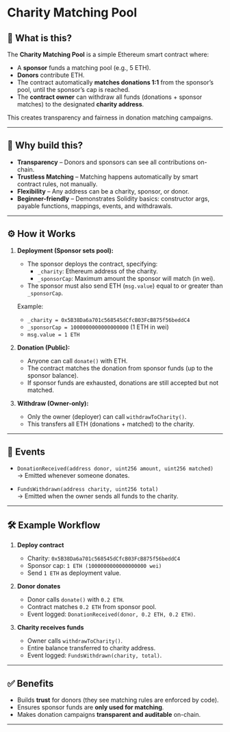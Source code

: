 # Charity Matching Pool

## 📌 What is this? 

The **Charity Matching Pool** is a simple Ethereum smart contract where:

- A **sponsor** funds a matching pool (e.g., 5 ETH). 
- **Donors** contribute ETH.
- The contract automatically **matches donations 1:1** from the sponsor’s pool, until the sponsor’s cap is reached.
- The **contract owner** can withdraw all funds (donations + sponsor matches) to the designated **charity address**.

This creates transparency and fairness in donation matching campaigns.

---

## 🎯 Why build this?

- **Transparency** – Donors and sponsors can see all contributions on-chain.
- **Trustless Matching** – Matching happens automatically by smart contract rules, not manually.
- **Flexibility** – Any address can be a charity, sponsor, or donor.
- **Beginner-friendly** – Demonstrates Solidity basics: constructor args, payable functions, mappings, events, and withdrawals.

---

## ⚙️ How it Works

1. **Deployment (Sponsor sets pool):**

   - The sponsor deploys the contract, specifying:
     - `_charity`: Ethereum address of the charity.
     - `_sponsorCap`: Maximum amount the sponsor will match (in wei).
   - The sponsor must also send ETH (`msg.value`) equal to or greater than `_sponsorCap`.

   Example:

   - `_charity = 0x5B38Da6a701c568545dCfcB03FcB875f56beddC4`
   - `_sponsorCap = 1000000000000000000` (1 ETH in wei)
   - `msg.value = 1 ETH`

2. **Donation (Public):**

   - Anyone can call `donate()` with ETH.
   - The contract matches the donation from sponsor funds (up to the sponsor balance).
   - If sponsor funds are exhausted, donations are still accepted but not matched.

3. **Withdraw (Owner-only):**
   - Only the owner (deployer) can call `withdrawToCharity()`.
   - This transfers all ETH (donations + matched) to the charity.

---

## 📜 Events

- `DonationReceived(address donor, uint256 amount, uint256 matched)`  
  → Emitted whenever someone donates.

- `FundsWithdrawn(address charity, uint256 total)`  
  → Emitted when the owner sends all funds to the charity.

---

## 🛠️ Example Workflow

1. **Deploy contract**

   - Charity: `0x5B38Da6a701c568545dCfcB03FcB875f56beddC4`
   - Sponsor cap: `1 ETH (1000000000000000000 wei)`
   - Send `1 ETH` as deployment value.

2. **Donor donates**

   - Donor calls `donate()` with `0.2 ETH`.
   - Contract matches `0.2 ETH` from sponsor pool.
   - Event logged: `DonationReceived(donor, 0.2 ETH, 0.2 ETH)`.

3. **Charity receives funds**
   - Owner calls `withdrawToCharity()`.
   - Entire balance transferred to charity address.
   - Event logged: `FundsWithdrawn(charity, total)`.

---

## ✅ Benefits

- Builds **trust** for donors (they see matching rules are enforced by code).
- Ensures sponsor funds are **only used for matching**.
- Makes donation campaigns **transparent and auditable** on-chain.

---
